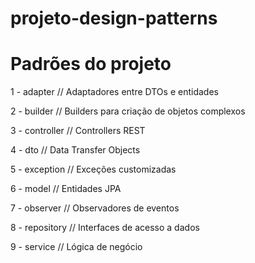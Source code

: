 # projeto-design-patterns

# Padrões do projeto

1 - adapter         // Adaptadores entre DTOs e entidades

2 - builder         // Builders para criação de objetos complexos

3 - controller      // Controllers REST

4 - dto             // Data Transfer Objects

5 - exception       // Exceções customizadas

6 - model           // Entidades JPA

7 - observer        // Observadores de eventos

8 - repository      // Interfaces de acesso a dados

9 - service         // Lógica de negócio

